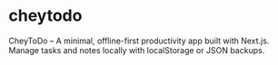 # cheytodo
CheyToDo – A minimal, offline-first productivity app built with Next.js. Manage tasks and notes locally with localStorage or JSON backups.
